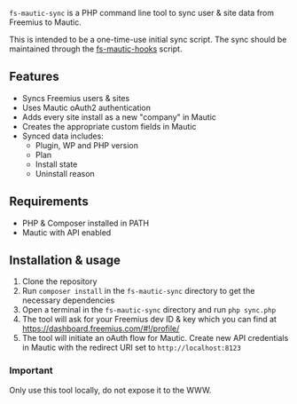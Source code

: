 `fs-mautic-sync` is a PHP command line tool to sync user & site data from Freemius to Mautic.

This is intended to be a one-time-use initial sync script. The sync should be maintained through the [fs-mautic-hooks](https://github.com/koen12344/fs-mautic-hooks) script.

## Features
* Syncs Freemius users & sites
* Uses Mautic oAuth2 authentication
* Adds every site install as a new "company" in Mautic
* Creates the appropriate custom fields in Mautic
* Synced data includes:
  * Plugin, WP and PHP version
  * Plan
  * Install state
  * Uninstall reason

## Requirements
* PHP & Composer installed in PATH
* Mautic with API enabled

## Installation & usage

1. Clone the repository
2. Run `composer install` in the `fs-mautic-sync` directory to get the necessary dependencies
3. Open a terminal in the `fs-mautic-sync` directory and run `php sync.php`
4. The tool will ask for your Freemius dev ID & key which you can find at https://dashboard.freemius.com/#!/profile/
5. The tool will initiate an oAuth flow for Mautic. Create new API credentials in Mautic with the redirect URI set to `http://localhost:8123`

### Important
Only use this tool locally, do not expose it to the WWW. 